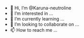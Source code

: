 - 👋 Hi, I’m @Karuna-neutroline
- 👀 I’m interested in ...
- 🌱 I’m currently learning ...
- 💞️ I’m looking to collaborate on ...
- 📫 How to reach me ...

<!---
Karuna-neutroline/Karuna-neutroline is a ✨ special ✨ repository because its `README.md` (this file) appears on your GitHub profile.
You can click the Preview link to take a look at your changes.
--->
